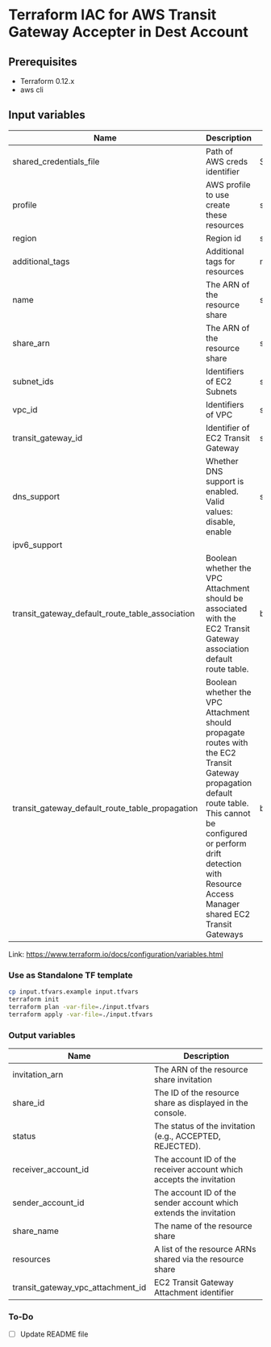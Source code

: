 # Terraform IAC for AWS Transit Gateway Accepter in Dest Account

## Prerequisites

- Terraform 0.12.x
- aws cli

## Input variables

| Name                                            | Description                                                                                                                                                                                                                            | Type        |
| ----------------------------------------------- | -------------------------------------------------------------------------------------------------------------------------------------------------------------------------------------------------------------------------------------- | ----------- |
| shared_credentials_file                         | Path of AWS creds identifier                                                                                                                                                                                                           | String      |
| profile                                         | AWS profile to use create these resources                                                                                                                                                                                              | string      |
| region                                          | Region id                                                                                                                                                                                                                              | string      |
| additional_tags                                 | Additional tags for resources                                                                                                                                                                                                          | map(string) |
| name                                            | The ARN of the resource share                                                                                                                                                                                                          | string      |
| share_arn                                       | The ARN of the resource share                                                                                                                                                                                                          | string      |
| subnet_ids                                      | Identifiers of EC2 Subnets                                                                                                                                                                                                             | string      |
| vpc_id                                          | Identifiers of VPC                                                                                                                                                                                                                     | string      |
| transit_gateway_id                              | Identifier of EC2 Transit Gateway                                                                                                                                                                                                      | string      |
| dns_support                                     | Whether DNS support is enabled. Valid values: disable, enable                                                                                                                                                                          | string      |
| ipv6_support                                    |                                                                                                                                                                                                                                        |             |
| transit_gateway_default_route_table_association | Boolean whether the VPC Attachment should be associated with the EC2 Transit Gateway association default route table.                                                                                                                  | bool        |
| transit_gateway_default_route_table_propagation | Boolean whether the VPC Attachment should propagate routes with the EC2 Transit Gateway propagation default route table. This cannot be configured or perform drift detection with Resource Access Manager shared EC2 Transit Gateways | bool        |

Link: https://www.terraform.io/docs/configuration/variables.html

### Use as Standalone TF template

```bash
cp input.tfvars.example input.tfvars
terraform init
terraform plan -var-file=./input.tfvars
terraform apply -var-file=./input.tfvars
```

### Output variables

| Name                              | Description                                                         |
| --------------------------------- | ------------------------------------------------------------------- |
| invitation_arn                    | The ARN of the resource share invitation                            |
| share_id                          | The ID of the resource share as displayed in the console.           |
| status                            | The status of the invitation (e.g., ACCEPTED, REJECTED).            |
| receiver_account_id               | The account ID of the receiver account which accepts the invitation |
| sender_account_id                 | The account ID of the sender account which extends the invitation   |
| share_name                        | The name of the resource share                                      |
| resources                         | A list of the resource ARNs shared via the resource share           |
| transit_gateway_vpc_attachment_id | EC2 Transit Gateway Attachment identifier                           |

### To-Do

- [ ] Update README file
